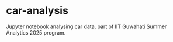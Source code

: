 # car-analysis
Jupyter notebook analysing car data, part of IIT Guwahati Summer Analytics 2025 program. 
